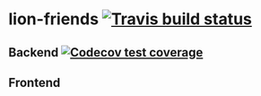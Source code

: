 # lion-friends [![Travis build status](https://img.shields.io/travis/triberraar/lion-friends/develop.svg)](https://travis-ci.org/triberraar/lion-friends)
## Backend [![Codecov test coverage](https://img.shields.io/codecov/c/github/triberraar/lion-friends/develop.svg)](https://codecov.io/github/triberraar/lion-friends?branch=develop)
## Frontend